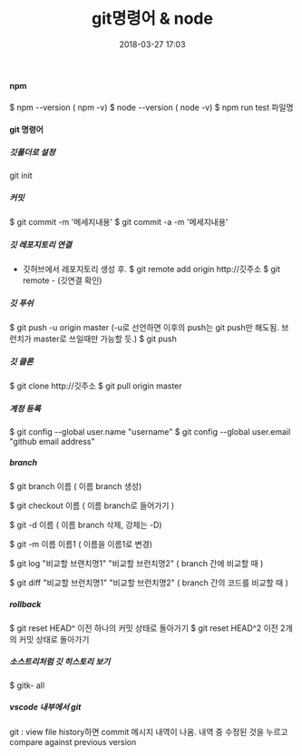 ﻿---
layout:  post 
title:  "git명령어 & node"
date: 2018-03-27 17:03
categories: explanation
tags: git
---

#### npm
$ npm --version ( npm -v)
$ node --version ( node -v)
$ npm run test 파일명

#### git 명령어

##### 깃폴더로 설정
git init

##### 커밋 
$ git commit -m '메세지내용'
$ git commit -a -m '메세지내용'

##### 깃 레포지토리 연결
- 깃허브에서 레포지토리 생성 후. 
$ git remote add origin http://깃주소
$ git remote      - (깃연결 확인)

##### 깃 푸쉬 
$ git push -u origin master  (-u로 선언하면 이후의 push는 git push만 해도됨. 브런치가 master로 쓰일때만 가능할 듯.)
$ git push

##### 깃 클론
$ git clone http://깃주소
$ git pull origin master 

##### 계정 등록
$ git config --global user.name "username"
$ git config --global user.email "github email address"

##### branch
$ git branch 이름 ( 이름 branch 생성)

$ git checkout 이름 ( 이름 branch로 들어가기 )

$ git -d 이름 ( 이름 branch 삭제, 강제는 -D)

$ git -m 이름 이름1 ( 이름을 이름1로 변경)

$ git log "비교할 브랜치명1" "비교할 브런치명2" ( branch 간에 비교할 때 )

$ git diff "비교할 브런치명1" "비교할 브런치명2" ( branch 간의 코드를 비교할 때 )

##### rollback 
$ git reset HEAD^ 이전 하나의 커밋 상태로 돌아가기
$ git reset HEAD^2 이전 2개의 커밋 상태로 돌아가기

##### 소스트리처럼 깃 히스토리 보기
$ gitk- all  

##### vscode 내부에서 git 
git : view file history하면 commit 메시지 내역이 나옴. 내역 중 수정된 것을 누르고 compare against previous version

